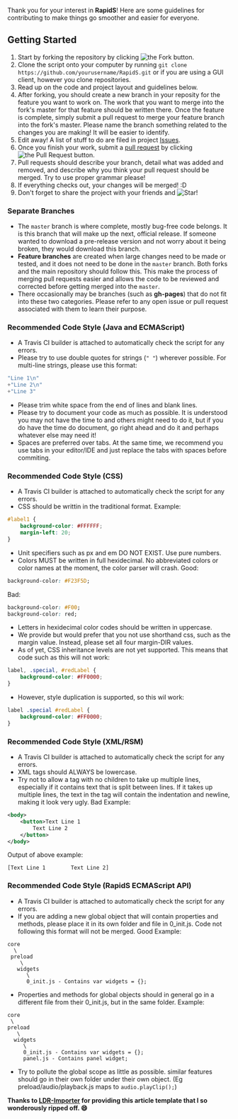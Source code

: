 Thank you for your interest in **RapidS**! Here are some guidelines for contributing to make things go smoother and easier for everyone.

## Getting Started ##
1. Start by forking the repository by clicking ![the Fork button.](http://i81.servimg.com/u/f81/16/33/06/11/forkme12.png)
2. Clone the script onto your computer by running ```git clone https://github.com/yourusername/RapidS.git``` or if you are using a GUI client, however you clone repositories.
3. Read up on the code and project layout and guidelines below.
4. After forking, you should create a new branch in your reposity for the feature you want to work on. The work that you want to merge into the fork's master for that feature should be written there. Once the feature is complete, simply submit a pull request to merge your feature branch into the fork's master. Please name the branch something related to the changes you are making! It will be easier to identify.
5. Edit away! A list of stuff to do are filed in project [Issues](https://github.com/TribeX-Software-Development/RapidS/issues). 
6. Once you finish your work, submit a [pull request](https://github.com/TribeX-Software-Development/RapidS/pulls) by clicking ![the Pull Request button.](http://i81.servimg.com/u/f81/16/33/06/11/pullre10.png)
7. Pull requests should describe your branch, detail what was added and removed, and describe why you think your pull request should be merged.  Try to use proper grammar please!
8. If everything checks out, your changes will be merged! :D
9. Don't forget to share the project with your friends and ![Star!](http://i81.servimg.com/u/f81/16/33/06/11/star11.png)


### Separate Branches ###
* The `master` branch is where complete, mostly bug-free code belongs. It is this branch that will make up the next, official release. If someone
wanted to download a pre-release version and not worry about it being broken, they would download this branch.
* **Feature branches** are created when large changes need to be made or tested, and it does not need to be done in the `master` branch.
Both forks and the main repository should follow this. This make the process of merging pull requests easier and allows the code to be reviewed and corrected before getting merged into the `master`.
* There occasionally may be branches (such as **gh-pages**) that do not fit into these two categories. Please refer to any open issue or pull request associated with them to learn their purpose.


### Recommended Code Style (Java and ECMAScript) ###
* A Travis CI builder is attached to automatically check the script for any errors.
* Please try to use double quotes for strings (`" "`) wherever possible. For multi-line strings, please use this format:
```javascript
"Line 1\n"
+"Line 2\n"
+"Line 3"
```
* Please trim white space from the end of lines and blank lines.
* Please try to document your code as much as possible. It is understood you may not have the time to and others might need to do it,
but if you do have the time do document, go right ahead and do it and perhaps whatever else may need it!
* Spaces are preferred over tabs. At the same time, we recommend you use tabs in your editor/IDE and just replace the tabs with spaces before commiting.

### Recommended Code Style (CSS) ###
* A Travis CI builder is attached to automatically check the script for any errors.
* CSS should be writtin in the traditional format. Example:
```css
#label1 {
    background-color: #FFFFFF;
    margin-left: 20;
}
```
* Unit specifiers such as px and em DO NOT EXIST. Use pure numbers.
* Colors MUST be written in full hexidecimal. No abbreviated colors or color names at the moment, the color parser will crash.
Good:
```css
background-color: #F23F5D;
```
Bad:
```css
background-color: #F00;
background-color: red;
```
* Letters in hexidecimal color codes should be written in uppercase.
* We provide but would prefer that you not use shorthand css, such as the margin value. Instead, please set all four margin-DIR values.
* As of yet, CSS inheritance levels are not yet supported. This means that code such as this will not work: 
```css
label, .special, #redLabel {
	background-color: #FF0000;
}
```
* However, style duplication is supported, so this wil work:
```css
label .special #redLabel {
	background-color: #FF0000;
}
```

### Recommended Code Style (XML/RSM) ###
* A Travis CI builder is attached to automatically check the script for any errors.
* XML tags should ALWAYS be lowercase.
* Try not to allow a tag with no children to take up multiple lines, especially if it contains text that is split between lines. If it takes up multiple lines, the text in the tag will contain the indentation and newline, making it look very ugly.
Bad Example:
```xml
<body>
	<button>Text Line 1
		Text Line 2
	</button>
</body>
```
Output of above example:
```
[Text Line 1        Text Line 2]
```

### Recommended Code Style (RapidS ECMAScript API) ###
* A Travis CI builder is attached to automatically check the script for any errors.
* If you are adding a new global object that will contain properties and methods, please place it in its own folder and file in 0_init.js. Code not following this format will not be merged. Good Example:
```
core
  \
 preload
    \
   widgets
      \
      0_init.js - Contains var widgets = {};
 ```
 * Properties and methods for global objects should in general go in a different file from their 0_init.js, but in the same folder. Example:
 ```
core
  \
 preload
    \
   widgets
      \
      0_init.js - Contains var widgets = {};
      panel.js - Contains panel widget;
 ```
 * Try to pollute the global scope as little as possible. similar features should go in their own folder under their own object. (Eg preload/audio/playback.js maps to ```audio.playClip();```)
 
**Thanks to [LDR-Importer](http://github.com/le717/LDR-Importer) for providing this article template that I so wonderously ripped off. :smile:**

